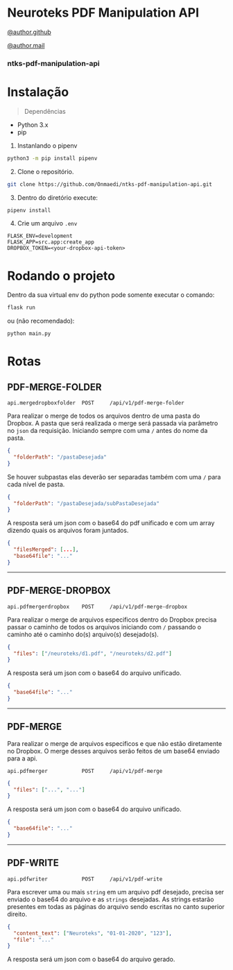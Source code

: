# Neuroteks PDF Manipulation API

[@author.github](https://github.com/Onmaedi/)

[@author.mail](mailto:http://gmail.com/)

### ntks-pdf-manipulation-api

# Instalação

> Dependências

- Python 3.x
- pip

1. Instanlando o pipenv

```bash
python3 -m pip install pipenv
```

2. Clone o repositório.

```bash
git clone https://github.com/Onmaedi/ntks-pdf-manipulation-api.git
```

3. Dentro do diretório execute:

```bash
pipenv install
```

4. Crie um arquivo `.env`

```
FLASK_ENV=development
FLASK_APP=src.app:create_app
DROPBOX_TOKEN=<your-dropbox-api-token>
```

# Rodando o projeto

Dentro da sua virtual env do python pode somente executar o comando:

```bash
flask run
```

ou (não recomendado):

```bash
python main.py
```

# Rotas

## PDF-MERGE-FOLDER

```
api.mergedropboxfolder  POST     /api/v1/pdf-merge-folder
```

Para realizar o merge de todos os arquivos dentro de uma pasta do Dropbox.
A pasta que será realizada o merge será passada via parâmetro no `json` da requisição.
Iniciando sempre com uma `/` antes do nome da pasta.

```json
{
  "folderPath": "/pastaDesejada"
}
```

Se houver subpastas elas deverão ser separadas também com uma `/` para cada nível de pasta.

```json
{
  "folderPath": "/pastaDesejada/subPastaDesejada"
}
```

A resposta será um json com o base64 do pdf unificado e com um array dizendo quais os arquivos foram juntados.

```json
{
  "filesMerged": [...],
  "base64file": "..."
}
```

---

## PDF-MERGE-DROPBOX

```
api.pdfmergerdropbox    POST     /api/v1/pdf-merge-dropbox
```

Para realizar o merge de arquivos especificos dentro do Dropbox precisa passar o caminho de todos os arquivos iniciando com `/` passando o caminho até o caminho do(s) arquivo(s) desejado(s).

```json
{
  "files": ["/neuroteks/d1.pdf", "/neuroteks/d2.pdf"]
}
```

A resposta será um json com o base64 do arquivo unificado.

```json
{
  "base64file": "..."
}
```

---

## PDF-MERGE

Para realizar o merge de arquivos especificos e que não estão diretamente no Dropbox.
O merge desses arquivos serão feitos de um base64 enviado para a api.

```
api.pdfmerger           POST     /api/v1/pdf-merge
```

```json
{
  "files": ["...", "..."]
}
```

A resposta será um json com o base64 do arquivo unificado.

```json
{
  "base64file": "..."
}
```

---

## PDF-WRITE

```
api.pdfwriter           POST     /api/v1/pdf-write
```

Para escrever uma ou mais `string` em um arquivo pdf desejado, precisa ser enviado o base64 do arquivo e as `strings` desejadas.
As strings estarão presentes em todas as páginas do arquivo sendo escritas no canto superior direito.

```json
{
  "content_text": ["Neuroteks", "01-01-2020", "123"],
  "file": "..."
}
```

A resposta será um json com o base64 do arquivo gerado.

